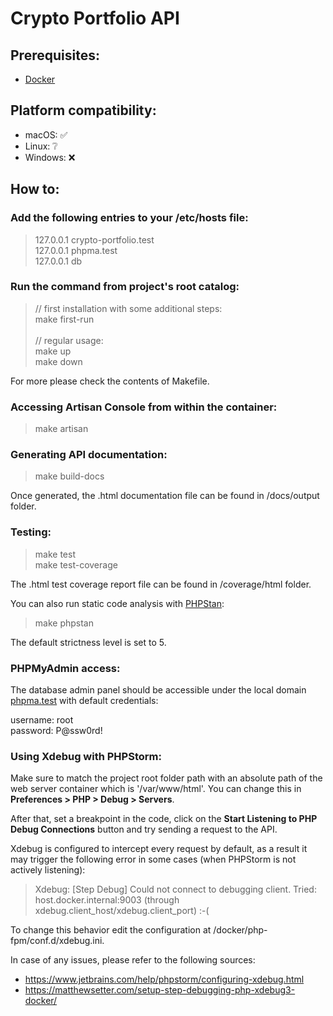# Crypto Portfolio API

## Prerequisites:
* [Docker](https://docs.docker.com/get-docker/)

## Platform compatibility:
* macOS: ✅
* Linux: ❔
* Windows: ❌

## How to:

### Add the following entries to your /etc/hosts file:

> 127.0.0.1 crypto-portfolio.test \
> 127.0.0.1 phpma.test \
> 127.0.0.1 db

### Run the command from project's root catalog:

> // first installation with some additional steps: \
> make first-run \
> \
> // regular usage: \
> make up \
> make down

For more please check the contents of Makefile.

### Accessing Artisan Console from within the container:

> make artisan

### Generating API documentation:

> make build-docs

Once generated, the .html documentation file can be found in /docs/output folder.

### Testing:

> make test \
> make test-coverage

The .html test coverage report file can be found in /coverage/html folder.

You can also run static code analysis with [PHPStan](https://github.com/phpstan/phpstan):

> make phpstan

The default strictness level is set to 5. 

### PHPMyAdmin access:

The database admin panel should be accessible under the local domain [phpma.test](http://phpma.test/) with default credentials:

username: root \
password: P@ssw0rd!

### Using Xdebug with PHPStorm:

Make sure to match the project root folder path with an absolute path of the web server container which is '/var/www/html'. You can change this in <strong>Preferences > PHP > Debug > Servers</strong>.

After that, set a breakpoint in the code, click on the <strong>Start Listening to PHP Debug Connections</strong> button and try sending a request to the API.

Xdebug is configured to intercept every request by default, as a result it may trigger the following error in some cases (when PHPStorm is not actively listening):

> Xdebug: [Step Debug] Could not connect to debugging client. Tried: host.docker.internal:9003 (through xdebug.client_host/xdebug.client_port) :-(

To change this behavior edit the configuration at /docker/php-fpm/conf.d/xdebug.ini.

In case of any issues, please refer to the following sources:

* https://www.jetbrains.com/help/phpstorm/configuring-xdebug.html
* https://matthewsetter.com/setup-step-debugging-php-xdebug3-docker/